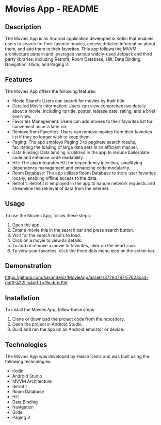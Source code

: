 # Movies App - README

## Description

The Movies App is an Android application developed in Kotlin that enables users to search for their favorite movies, access detailed information about them, and add them to their favorites. This app follows the MVVM architecture pattern and leverages various widely-used Jetpack and third party libraries, including Retrofit, Room Database, Hilt, Data Binding, Navigation, Glide, and Paging 3.

## Features

The Movies App offers the following features:

- Movie Search: Users can search for movies by their title.
- Detailed Movie Information: Users can view comprehensive details about a movie, including its title, poster, release date, rating, and a brief overview.
- Favorites Management: Users can add movies to their favorites list for convenient access later on.
- Remove from Favorites: Users can remove movies from their favorites list if they no longer wish to keep them.
- Paging: The app employs Paging 3 to paginate search results, facilitating the loading of large data sets in an efficient manner.
- Data Binding: Data binding is utilized in the app to reduce boilerplate code and enhance code readability.
- Hilt: The app integrates Hilt for dependency injection, simplifying dependency management and enhancing code modularity.
- Room Database: The app utilizes Room Database to store user favorites locally, enabling offline access to the data.
- Retrofit: Retrofit is employed in the app to handle network requests and streamline the retrieval of data from the internet.

## Usage

To use the Movies App, follow these steps:

1. Open the app.
2. Enter a movie title in the search bar and press search button.
3. Wait for the search results to load.
4. Click on a movie to view its details.
5. To add or remove a movie to favorites, click on the heart icon.
6. To view your favorites, click the three dots menu icon on the action bar.


## Demonstration


https://github.com/hasandeniz/MovieApp/assets/37264787/57623ca4-daf3-422f-b4d0-bc15cdcbd15f





## Installation

To install the Movies App, follow these steps:

1. Clone or download the project code from the repository.
2. Open the project in Android Studio.
3. Build and run the app on an Android emulator or device.

## Technologies

The Movies App was developed by Hasan Deniz and was built using the following technologies:

- Kotlin
- Android Studio
- MVVM Architecture
- Retrofit
- Room Database
- Hilt
- Data Binding
- Navigation
- Glide
- Paging 3
